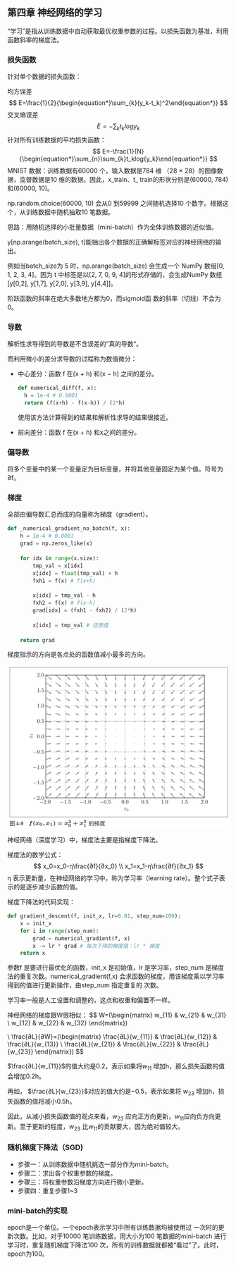 ## 第四章 神经网络的学习

“学习”是指从训练数据中自动获取最优权重参数的过程。以损失函数为基准，利用函数斜率的梯度法。

### 损失函数

针对单个数据的损失函数：

均方误差
$$
E=\frac{1}{2}{\begin{equation*}\sum_{k}(y_k-t_k)^2\end{equation*}}
$$
交叉熵误差
$$
E=-{\begin{equation*}\sum_{k}t_klog{y_k}\end{equation*}}
$$
针对所有训练数据的平均损失函数：
$$
E=-\frac{1}{N}{\begin{equation*}\sum_{n}\sum_{k}t_klog{y_k}\end{equation*}}
$$
MNIST 数据：训练数据有60000 个，输入数据是784 维
（28 × 28）的图像数据，监督数据是10 维的数据。因此，x_train、t_
train的形状分别是(60000, 784)和(60000, 10)。

np.random.choice(60000, 10) 会从0 到59999 之间随机选择10 个数字。根据这个，从训练数据中随机抽取10 笔数据。

思路：用随机选择的小批量数据（mini-batch）作为全体训练数据的近似值。

y[np.arange(batch_size),
t]能抽出各个数据的正确解标签对应的神经网络的输出。

例如当batch_size为 5
时，np.arange(batch_size) 会生成一个 NumPy 数组[0, 1, 2, 3, 4]。因为
t 中标签是以[2, 7, 0, 9, 4]的形式存储的，会生成NumPy 数组[y[0,2], y[1,7], y[2,0],
y[3,9], y[4,4]]。

阶跃函数的斜率在绝大多数地方都为0，而sigmoid函
数的斜率（切线）不会为0。

### 导数

解析性求导得到的导数是不含误差的“真的导数“。

而利用微小的差分求导数的过程称为数值微分：

- 中心差分：函数 f 在(x + h) 和(x − h) 之间的差分。

  ```python
  def numerical_diff(f, x):
  	h = 1e-4 # 0.0001
  	return (f(x+h) - f(x-h)) / (2*h)
  ```

  使用该方法计算得到的结果和解析性求导的结果很接近。

- 前向差分：函数 f 在(x + h) 和x之间的差分。

### 偏导数

将多个变量中的某一个变量定为目标变量，并将其他变量固定为某个值。符号为∂f。

### 梯度

全部由偏导数汇总而成的向量称为梯度（gradient）。

```python
def _numerical_gradient_no_batch(f, x):
    h = 1e-4 # 0.0001
    grad = np.zeros_like(x)
    
    for idx in range(x.size):
        tmp_val = x[idx]
        x[idx] = float(tmp_val) + h
        fxh1 = f(x) # f(x+h)
        
        x[idx] = tmp_val - h 
        fxh2 = f(x) # f(x-h)
        grad[idx] = (fxh1 - fxh2) / (2*h)
        
        x[idx] = tmp_val # 还原值
        
    return grad
```

梯度指示的方向是各点处的函数值减小最多的方向。

![](images/f-gradient.PNG)

神经网络（深度学习）中，梯度法主要是指梯度下降法。

梯度法的数学公式：
$$
x_0=x_0-η\frac{∂f}{∂x_0}
\\
x_1=x_1-η\frac{∂f}{∂x_1}
$$
η 表示更新量，在神经网络的学习中，称为学习率（learning
rate）。整个式子表示的是逐步减少函数的值。

梯度下降法的代码实现：

```python
def gradient_descent(f, init_x, lr=0.01, step_num=100):
	x = init_x
	for i in range(step_num):
		grad = numerical_gradient(f, x) 
		x -= lr * grad # 每次下降的梯度值：lr * 梯度
	return x
```

参数f 是要进行最优化的函数，init_x 是初始值，lr 是学习率，step_num 是梯度法的重复次数。numerical_gradient(f,x) 会求函数的梯度，用该梯度乘以学习率得到的值进行更新操作，由step_num 指定重复的
次数。

学习率一般是人工设置和调整的，这点和权重和偏置不一样。

神经网络的梯度跟W很相似：
$$
W=(\begin{matrix}
w_{11} & w_{21} & w_{31} \\
w_{12} & w_{22} & w_{32}
\end{matrix})

\\
\frac{∂L}{∂W}=(\begin{matrix}
\frac{∂L}{w_{11}} & \frac{∂L}{w_{12}} & \frac{∂L}{w_{13}} \\
\frac{∂L}{w_{21}} & \frac{∂L}{w_{22}} & \frac{∂L}{w_{23}}
\end{matrix})
$$

$\frac{∂L}{w_{11}}$的值大约是0.2，表示如果将$w_{11}$ 增加h，那么损失函数的值会增加0.2h。

再如， $\frac{∂L}{w_{23}}$对应的值大约是−0.5，表示如果将 $w_{23}$ 增加h，损失函数的值将减小0.5h。

因此，从减小损失函数值的观点来看，$w_{23}$ 应向正方向更新，$w_{11}$应向负方向更新。至于更新的程度，$w_{23}$ 比$w_{11}$的贡献要大，因为绝对值较大。

### 随机梯度下降法（SGD)

- 步骤一：从训练数据中随机挑选一部分作为mini-batch。
- 步骤二：求出各个权重参数的梯度。
- 步骤三：将权重参数沿梯度方向进行微小更新。
- 步骤四：重复步骤1~3

### mini-batch的实现

epoch是一个单位。一个epoch表示学习中所有训练数据均被使用过
一次时的更新次数。比如，对于10000 笔训练数据，用大小为100
笔数据的mini-batch 进行学习时，重复随机梯度下降法100 次，所有的训练数据就都被“看过”了。此时，epoch为100。
